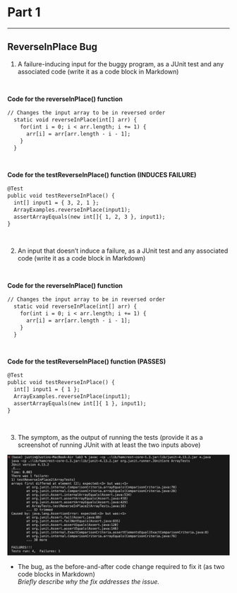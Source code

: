 # Part 1 #
---

## ReverseInPlace Bug ##

1. A failure-inducing input for the buggy program, as a JUnit test and any associated code (write it as a code block in Markdown)
<br />

**Code for the reverseInPlace() function**

```
// Changes the input array to be in reversed order
  static void reverseInPlace(int[] arr) {
    for(int i = 0; i < arr.length; i += 1) {
      arr[i] = arr[arr.length - i - 1];
    }
  }
```
<br />

**Code for the testReverseInPlace() function (INDUCES FAILURE)**

```
@Test 
public void testReverseInPlace() {
  int[] input1 = { 3, 2, 1 };
  ArrayExamples.reverseInPlace(input1);
  assertArrayEquals(new int[]{ 1, 2, 3 }, input1);
}
```
<br />

2. An input that doesn’t induce a failure, as a JUnit test and any associated code (write it as a code block in Markdown)
<br />

**Code for the reverseInPlace() function**

```
// Changes the input array to be in reversed order
  static void reverseInPlace(int[] arr) {
    for(int i = 0; i < arr.length; i += 1) {
      arr[i] = arr[arr.length - i - 1];
    }
  }
```
<br />

**Code for the testReverseInPlace() function (PASSES)**

```
@Test 
public void testReverseInPlace() {
  int[] input1 = { 1 };
  ArrayExamples.reverseInPlace(input1);
  assertArrayEquals(new int[]{ 1 }, input1);
}
```
<br />

3. The symptom, as the output of running the tests (provide it as a screenshot of running JUnit with at least the two inputs above)

![JUnit test output](Lab3Part1Step3.png)
<br />

- The bug, as the before-and-after code change required to fix it (as two code blocks in Markdown) <br />
_Briefly describe why the fix addresses the issue._
